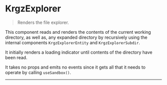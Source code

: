 # KrgzExplorer

> Renders the file explorer.

This component reads and renders the contents of the current working directory, as well as, any expanded directory
by recursively using the internal components `KrgzExplorerEntity` and `KrgzExplorerSubdir`.

It initially renders a loading indicator until contents of the directory have been read.

It takes no props and emits no events since it gets all that it needs to operate by calling `useSandbox()`.

---
